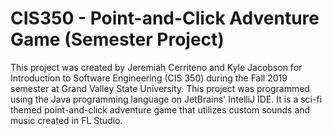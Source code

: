# CIS350 - Point-and-Click Adventure Game (Semester Project)

This project was created by Jeremiah Cerriteno and Kyle Jacobson for Introduction to Software Engineering (CIS 350) during the Fall 2019 semester at Grand Valley State University.
This project was programmed using the Java programming language on JetBrains' IntelliJ IDE.
It is a sci-fi themed point-and-click adventure game that utilizes custom sounds and music created in FL Studio.
